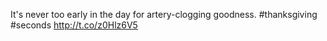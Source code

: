 It's never too early in the day for artery-clogging goodness. #thanksgiving #seconds <a href="http://t.co/z0Hlz6V5">http://t.co/z0Hlz6V5</a>